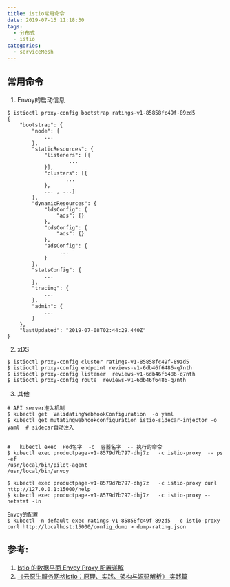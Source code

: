 ```yaml
---
title: istio常用命令
date: 2019-07-15 11:18:30
tags:
  - 分布式
  - istio
categories: 
  - serviceMesh   
---
```



## 常用命令
1. Envoy的启动信息
```
$ istioctl proxy-config bootstrap ratings-v1-85858fc49f-89zd5
{
	"bootstrap": {
		"node": {
            ...
		},
		"staticResources": {
			"listeners": [{			
                    ...
			}],
			"clusters": [{
                   ...
			}, 
			... , ...]
		},
		"dynamicResources": {
			"ldsConfig": {
				"ads": {}
			},
			"cdsConfig": {
				"ads": {}
			},
			"adsConfig": {
                 ...
			}
		},
		"statsConfig": {			
		    ...
		},
		"tracing": {
		    ...
		},
		"admin": {
     		...
		}
	},
	"lastUpdated": "2019-07-08T02:44:29.440Z"
}
```

2. xDS
```
$ istioctl proxy-config cluster ratings-v1-85858fc49f-89zd5
$ istioctl proxy-config endpoint reviews-v1-6db46f6486-q7nth
$ istioctl proxy-config listener  reviews-v1-6db46f6486-q7nth
$ istioctl proxy-config route  reviews-v1-6db46f6486-q7nth
```

3. 其他

```
# API server准入机制
$ kubectl get  ValidatingWebhookConfiguration  -o yaml
$ kubectl get mutatingwebhookconfiguration istio-sidecar-injector -o yaml  # sidecar自动注入


#   kubectl exec  Pod名字  -c  容器名字  -- 执行的命令
$ kubectl exec productpage-v1-8579d7b797-dhj7z   -c istio-proxy  -- ps -ef
/usr/local/bin/pilot-agent 
/usr/local/bin/envoy 

$ kubectl exec productpage-v1-8579d7b797-dhj7z   -c istio-proxy curl http://127.0.0.1:15000/help
$ kubectl exec productpage-v1-8579d7b797-dhj7z   -c istio-proxy --  netstat -ln
```
```
Envoy的配置
$ kubectl -n default exec ratings-v1-85858fc49f-89zd5  -c istio-proxy curl http://localhost:15000/config_dump > dump-rating.json
```

## 参考:
1. [Istio 的数据平面 Envoy Proxy 配置详解](https://www.servicemesher.com/blog/envoy-proxy-config-deep-dive/)
2. [《云原生服务网格Istio：原理、实践、架构与源码解析》 实践篇](https://item.jd.com/12538407.html) 

